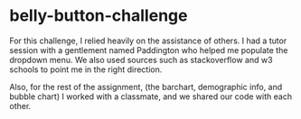 # belly-button-challenge

For this challenge, I relied heavily on the assistance of others. I had a tutor session with a gentlement named Paddington who helped me populate the dropdown menu.
We also used sources such as stackoverflow and w3 schools to point me in the right direction.

Also, for the rest of the assignment, (the barchart, demographic info, and bubble chart) I worked with a classmate, and we shared our code with each other.
